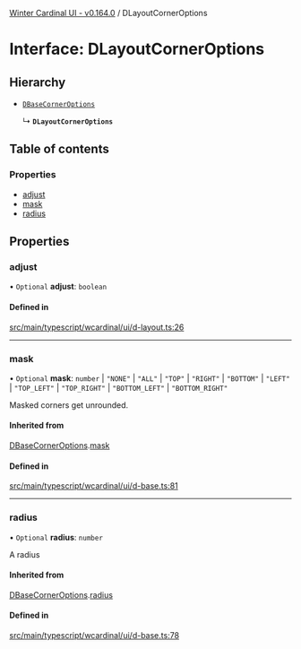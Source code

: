 [Winter Cardinal UI - v0.164.0](../index.md) / DLayoutCornerOptions

# Interface: DLayoutCornerOptions

## Hierarchy

- [`DBaseCornerOptions`](DBaseCornerOptions.md)

  ↳ **`DLayoutCornerOptions`**

## Table of contents

### Properties

- [adjust](DLayoutCornerOptions.md#adjust)
- [mask](DLayoutCornerOptions.md#mask)
- [radius](DLayoutCornerOptions.md#radius)

## Properties

### adjust

• `Optional` **adjust**: `boolean`

#### Defined in

[src/main/typescript/wcardinal/ui/d-layout.ts:26](https://github.com/winter-cardinal/winter-cardinal-ui/blob/v0.164.0/src/main/typescript/wcardinal/ui/d-layout.ts#L26)

___

### mask

• `Optional` **mask**: `number` \| ``"NONE"`` \| ``"ALL"`` \| ``"TOP"`` \| ``"RIGHT"`` \| ``"BOTTOM"`` \| ``"LEFT"`` \| ``"TOP_LEFT"`` \| ``"TOP_RIGHT"`` \| ``"BOTTOM_LEFT"`` \| ``"BOTTOM_RIGHT"``

Masked corners get unrounded.

#### Inherited from

[DBaseCornerOptions](DBaseCornerOptions.md).[mask](DBaseCornerOptions.md#mask)

#### Defined in

[src/main/typescript/wcardinal/ui/d-base.ts:81](https://github.com/winter-cardinal/winter-cardinal-ui/blob/v0.164.0/src/main/typescript/wcardinal/ui/d-base.ts#L81)

___

### radius

• `Optional` **radius**: `number`

A radius

#### Inherited from

[DBaseCornerOptions](DBaseCornerOptions.md).[radius](DBaseCornerOptions.md#radius)

#### Defined in

[src/main/typescript/wcardinal/ui/d-base.ts:78](https://github.com/winter-cardinal/winter-cardinal-ui/blob/v0.164.0/src/main/typescript/wcardinal/ui/d-base.ts#L78)
